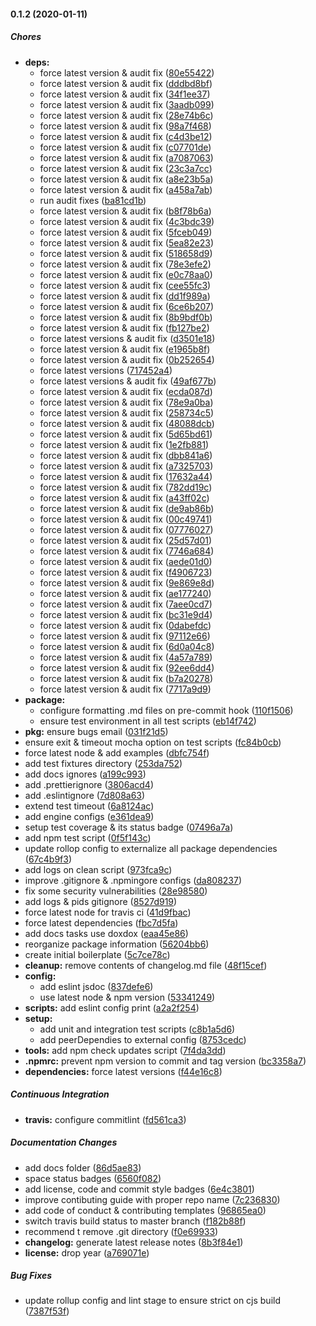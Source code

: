 #### 0.1.2 (2020-01-11)

##### Chores

- **deps:**
  - force latest version & audit fix ([80e55422](https://github.com/lykmapipo/iso-lib-starter/commit/80e554226475c54dcafb0c9a26f876deebc474f8))
  - force latest version & audit fix ([dddbd8bf](https://github.com/lykmapipo/iso-lib-starter/commit/dddbd8bf205a888285fb9e3f0859de9a93e34bdc))
  - force latest version & audit fix ([34f1ee37](https://github.com/lykmapipo/iso-lib-starter/commit/34f1ee37d265ad236158b9143340cc0581624b00))
  - force latest version & audit fix ([3aadb099](https://github.com/lykmapipo/iso-lib-starter/commit/3aadb099c56523759dd72f616e62ee90bdef97ef))
  - force latest version & audit fix ([28e74b6c](https://github.com/lykmapipo/iso-lib-starter/commit/28e74b6cc3cffb515939ebbdf4d4465906b13ba0))
  - force latest version & audit fix ([98a7f468](https://github.com/lykmapipo/iso-lib-starter/commit/98a7f468a870a3cec40fac39b813bd055d259ceb))
  - force latest version & audit fix ([c4d3be12](https://github.com/lykmapipo/iso-lib-starter/commit/c4d3be12ebc26aa69abb50c40809daa8f43723a7))
  - force latest version & audit fix ([c07701de](https://github.com/lykmapipo/iso-lib-starter/commit/c07701de38b1c265db29a9b7c60f4dbddf0d3110))
  - force latest version & audit fix ([a7087063](https://github.com/lykmapipo/iso-lib-starter/commit/a70870639e09af71bf6c04c8c53c8acbc555180e))
  - force latest version & audit fix ([23c3a7cc](https://github.com/lykmapipo/iso-lib-starter/commit/23c3a7ccd0f556a4036e97e122d168abe282b319))
  - force latest version & audit fix ([a8e23b5a](https://github.com/lykmapipo/iso-lib-starter/commit/a8e23b5a4447a87a05cde4df606418bd0cb6b9d5))
  - force latest version & audit fix ([a458a7ab](https://github.com/lykmapipo/iso-lib-starter/commit/a458a7ab9f31a0c6ad5f3e21c0bb9407eb2f6b7e))
  - run audit fixes ([ba81cd1b](https://github.com/lykmapipo/iso-lib-starter/commit/ba81cd1be4f335ee93e51bc7a5a2c9f6a21ee9f6))
  - force latest version & audit fix ([b8f78b6a](https://github.com/lykmapipo/iso-lib-starter/commit/b8f78b6a00f67be5b6dd16de7dc5d479ee1dd474))
  - force latest version & audit fix ([4c3bdc39](https://github.com/lykmapipo/iso-lib-starter/commit/4c3bdc39c068c17250ce83d571790f69a5a2e575))
  - force latest version & audit fix ([5fceb049](https://github.com/lykmapipo/iso-lib-starter/commit/5fceb04964717e03f69cd47af93b18eedefa146f))
  - force latest version & audit fix ([5ea82e23](https://github.com/lykmapipo/iso-lib-starter/commit/5ea82e23734fd632fe5fe3c64ec1eeefb3cda526))
  - force latest version & audit fix ([518658d9](https://github.com/lykmapipo/iso-lib-starter/commit/518658d99e2aecb1d1973c9df3c9c5e01a7d342b))
  - force latest version & audit fix ([78e3efe2](https://github.com/lykmapipo/iso-lib-starter/commit/78e3efe2b5ecd36fba85404b9214ff24b4a60e02))
  - force latest version & audit fix ([e0c78aa0](https://github.com/lykmapipo/iso-lib-starter/commit/e0c78aa01522726ed4f0962dd03f0d6c2b72a332))
  - force latest version & audit fix ([cee55fc3](https://github.com/lykmapipo/iso-lib-starter/commit/cee55fc3a3dcf31cc7016589faf378a687b8717e))
  - force latest version & audit fix ([dd1f989a](https://github.com/lykmapipo/iso-lib-starter/commit/dd1f989ab493b5b458e04b23664d8d8b18501d6f))
  - force latest version & audit fix ([6ce6b207](https://github.com/lykmapipo/iso-lib-starter/commit/6ce6b20795e4104506ab35f4cff124e53741c110))
  - force latest version & audit fix ([8b9bdf0b](https://github.com/lykmapipo/iso-lib-starter/commit/8b9bdf0bc262258c11dc6270733bd62bbbd52a62))
  - force latest version & audit fix ([fb127be2](https://github.com/lykmapipo/iso-lib-starter/commit/fb127be253e9221197608438e254fbc1ac769ecc))
  - force latest versions & audit fix ([d3501e18](https://github.com/lykmapipo/iso-lib-starter/commit/d3501e18f1dcf5af4b7cecbd6878fdacda147999))
  - force latest version & audit fix ([e1965b8f](https://github.com/lykmapipo/iso-lib-starter/commit/e1965b8f7a65faec91daa6f74fbe11d0eec1a9cb))
  - force latest version & audit fix ([0b252654](https://github.com/lykmapipo/iso-lib-starter/commit/0b25265417ff2abb09abefa7b30be2b03625e784))
  - force latest versions ([717452a4](https://github.com/lykmapipo/iso-lib-starter/commit/717452a4e9f17323f519e022e092f8f4a15fcf89))
  - force latest versions & audit fix ([49af677b](https://github.com/lykmapipo/iso-lib-starter/commit/49af677bb0506c99a40b59c11d0d4037534ca10e))
  - force latest version & audit fix ([ecda087d](https://github.com/lykmapipo/iso-lib-starter/commit/ecda087dcf1da3161fb3cbc95d06eb84e40762d7))
  - force latest version & audit fix ([78e9a0ba](https://github.com/lykmapipo/iso-lib-starter/commit/78e9a0bac6d87154ed05ca06178259957af19366))
  - force latest version & audit fix ([258734c5](https://github.com/lykmapipo/iso-lib-starter/commit/258734c518e257b563737a0404f40afae03b9896))
  - force latest version & audit fix ([48088dcb](https://github.com/lykmapipo/iso-lib-starter/commit/48088dcbeba860879f29cbdfc67f3564dc41bcff))
  - force latest version & audit fix ([5d65bd61](https://github.com/lykmapipo/iso-lib-starter/commit/5d65bd61986350c515608ced22af0f3b31ab8cf0))
  - force latest version & audit fix ([1e2fb881](https://github.com/lykmapipo/iso-lib-starter/commit/1e2fb881e0fb3c3ecfb6513def9cd7cdfbc3494f))
  - force latest version & audit fix ([dbb841a6](https://github.com/lykmapipo/iso-lib-starter/commit/dbb841a650a243ddf5e42ced013df33ca58b26f0))
  - force latest version & audit fix ([a7325703](https://github.com/lykmapipo/iso-lib-starter/commit/a73257032edd3b6d97a6164702dddb32da69edee))
  - force latest version & audit fix ([17632a44](https://github.com/lykmapipo/iso-lib-starter/commit/17632a445fc0488047d9e4008107fe51a953d2b0))
  - force latest version & audit fix ([782dd19c](https://github.com/lykmapipo/iso-lib-starter/commit/782dd19c5a268f0a9cbb4a4e5dedc33b386130bd))
  - force latest version & audit fix ([a43ff02c](https://github.com/lykmapipo/iso-lib-starter/commit/a43ff02cca47ca2241cc37251e4f7dc58afc2330))
  - force latest version & audit fix ([de9ab86b](https://github.com/lykmapipo/iso-lib-starter/commit/de9ab86bd8428a26dcfcef06e279587802c355c2))
  - force latest version & audit fix ([00c49741](https://github.com/lykmapipo/iso-lib-starter/commit/00c49741a98dc37405d84a36793efb2fe3da6177))
  - force latest version & audit fix ([07776027](https://github.com/lykmapipo/iso-lib-starter/commit/0777602746526274a1283a3e50539ce280a123f6))
  - force latest version & audit fix ([25d57d01](https://github.com/lykmapipo/iso-lib-starter/commit/25d57d0177dee352c8e01a0573c8297eaa83289f))
  - force latest version & audit fix ([7746a684](https://github.com/lykmapipo/iso-lib-starter/commit/7746a684a786c67876ab2c3890df437dfc7d157d))
  - force latest version & audit fix ([aede01d0](https://github.com/lykmapipo/iso-lib-starter/commit/aede01d0d8941112dda78d495b016d84e029d0e0))
  - force latest version & audit fix ([f4906723](https://github.com/lykmapipo/iso-lib-starter/commit/f4906723361e1b650fd08ece171e67c9d5f95b15))
  - force latest version & audit fix ([9e869e8d](https://github.com/lykmapipo/iso-lib-starter/commit/9e869e8df92116558d648fbeab514a4060cc40c4))
  - force latest version & audit fix ([ae177240](https://github.com/lykmapipo/iso-lib-starter/commit/ae1772400e3589454e5beee971985c8ddd76312f))
  - force latest version & audit fix ([7aee0cd7](https://github.com/lykmapipo/iso-lib-starter/commit/7aee0cd77b839be911ef9b5362c237cacdd0df3b))
  - force latest version & audit fix ([bc31e9d4](https://github.com/lykmapipo/iso-lib-starter/commit/bc31e9d488a055c09c2fe6d9df7e7c63de990117))
  - force latest version & audit fix ([0dabefdc](https://github.com/lykmapipo/iso-lib-starter/commit/0dabefdc312d899924d32f0fcb96a59378312962))
  - force latest version & audit fix ([97112e66](https://github.com/lykmapipo/iso-lib-starter/commit/97112e66a095fb0c18b46f627abd52be23a7448b))
  - force latest version & audit fix ([6d0a04c8](https://github.com/lykmapipo/iso-lib-starter/commit/6d0a04c8d7546cdaef2274d4a4da94bcb07ddeef))
  - force latest version & audit fix ([4a57a789](https://github.com/lykmapipo/iso-lib-starter/commit/4a57a789cee9186a6db8600d6600230f85dd66b9))
  - force latest version & audit fix ([92ee6dd4](https://github.com/lykmapipo/iso-lib-starter/commit/92ee6dd4f8eb3ad6391ddeb188f0652cfb08654a))
  - force latest version & audit fix ([b7a20278](https://github.com/lykmapipo/iso-lib-starter/commit/b7a20278ce355245559232306e71204f584afa78))
  - force latest version & audit fix ([7717a9d9](https://github.com/lykmapipo/iso-lib-starter/commit/7717a9d95d73eb4640e400b4c5fe956afc91bbfa))
- **package:**
  - configure formatting .md files on pre-commit hook ([110f1506](https://github.com/lykmapipo/iso-lib-starter/commit/110f1506bd1b56dac6af97bcecb2fc6b4256c15c))
  - ensure test environment in all test scripts ([eb14f742](https://github.com/lykmapipo/iso-lib-starter/commit/eb14f742e16460db203c188f24081c8d554c287d))
- **pkg:** ensure bugs email ([031f21d5](https://github.com/lykmapipo/iso-lib-starter/commit/031f21d536f381d40ce616913b262a784c000343))
- ensure exit & timeout mocha option on test scripts ([fc84b0cb](https://github.com/lykmapipo/iso-lib-starter/commit/fc84b0cbc4bc384206ce2163fb7f11a346dda0de))
- force latest node & add examples ([dbfc754f](https://github.com/lykmapipo/iso-lib-starter/commit/dbfc754f78967de79e990b0691ed361a6bbfab80))
- add test fixtures directory ([253da752](https://github.com/lykmapipo/iso-lib-starter/commit/253da7524ec10d9be440685d79ac9a778f29b1df))
- add docs ignores ([a199c993](https://github.com/lykmapipo/iso-lib-starter/commit/a199c993333d6d16bc9b368bb19f03d04008128c))
- add .prettierignore ([3806acd4](https://github.com/lykmapipo/iso-lib-starter/commit/3806acd4627e1e30a5150d764a88b921da6f552e))
- add .eslintignore ([7d808a63](https://github.com/lykmapipo/iso-lib-starter/commit/7d808a63da6a62d3f658535defe7c2d4eb0e3dd0))
- extend test timeout ([6a8124ac](https://github.com/lykmapipo/iso-lib-starter/commit/6a8124acd78d56d25517f47b5019caed6b72269f))
- add engine configs ([e361dea9](https://github.com/lykmapipo/iso-lib-starter/commit/e361dea98b7d7542be2133b83bbf8cbc5ddaa741))
- setup test coverage & its status badge ([07496a7a](https://github.com/lykmapipo/iso-lib-starter/commit/07496a7aafdbea7b35ffae6129888d1c0109be37))
- add npm test script ([0f5f143c](https://github.com/lykmapipo/iso-lib-starter/commit/0f5f143c151422e10b473a5d24c5aa2cc07a9d21))
- update rollop config to externalize all package dependencies ([67c4b9f3](https://github.com/lykmapipo/iso-lib-starter/commit/67c4b9f3fbbf7f25830c812efd84daf05e696242))
- add logs on clean script ([973fca9c](https://github.com/lykmapipo/iso-lib-starter/commit/973fca9c45e389406151813fc2b3e3a71798f2d6))
- improve .gitignore & .npmingore configs ([da808237](https://github.com/lykmapipo/iso-lib-starter/commit/da80823729546cc5ccc2fda163a97540878e451d))
- fix some security vulnerabilities ([28e98580](https://github.com/lykmapipo/iso-lib-starter/commit/28e98580ea921577cae704cd4890b02db5cf4c9b))
- add logs & pids gitignore ([8527d919](https://github.com/lykmapipo/iso-lib-starter/commit/8527d919c7666d2fc1ce1f819c56ae3218ec1769))
- force latest node for travis ci ([41d9fbac](https://github.com/lykmapipo/iso-lib-starter/commit/41d9fbac6f867f6fa243e4e5caea7e31cce71ccd))
- force latest dependencies ([fbc7d5fa](https://github.com/lykmapipo/iso-lib-starter/commit/fbc7d5fad6b0c4c73eb73664072d32a25d14d778))
- add docs tasks use doxdox ([eaa45e86](https://github.com/lykmapipo/iso-lib-starter/commit/eaa45e86e66a3384c425a5a606965ab69f462e13))
- reorganize package information ([56204bb6](https://github.com/lykmapipo/iso-lib-starter/commit/56204bb64393e3ede2e9aa133c00a01e35b26de9))
- create initial boilerplate ([5c7ce78c](https://github.com/lykmapipo/iso-lib-starter/commit/5c7ce78c8fc00ebcf4e83de233275f6b6198ced7))
- **cleanup:** remove contents of changelog.md file ([48f15cef](https://github.com/lykmapipo/iso-lib-starter/commit/48f15cef563b495e5a3e9a90ee17a789a826d5fc))
- **config:**
  - add eslint jsdoc ([837defe6](https://github.com/lykmapipo/iso-lib-starter/commit/837defe6baa6a30f27dd05071653d9488c4252c0))
  - use latest node & npm version ([53341249](https://github.com/lykmapipo/iso-lib-starter/commit/5334124967ac70b8e5f8a5f1a4d4151a5b81634e))
- **scripts:** add eslint config print ([a2a2f254](https://github.com/lykmapipo/iso-lib-starter/commit/a2a2f25454e3c6f12d4a577c8d284de3dae32552))
- **setup:**
  - add unit and integration test scripts ([c8b1a5d6](https://github.com/lykmapipo/iso-lib-starter/commit/c8b1a5d646c84d52da73eb4c653af862840903db))
  - add peerDependies to external config ([8753cedc](https://github.com/lykmapipo/iso-lib-starter/commit/8753cedc0b9084417d6373ebc5c9806581618e7f))
- **tools:** add npm check updates script ([7f4da3dd](https://github.com/lykmapipo/iso-lib-starter/commit/7f4da3dd278cb3666b82fd5a884cdf740cf0849d))
- **.npmrc:** prevent npm version to commit and tag version ([bc3358a7](https://github.com/lykmapipo/iso-lib-starter/commit/bc3358a7ec48c83a9ed88de78107b827be95cb35))
- **dependencies:** force latest versions ([f44e16c8](https://github.com/lykmapipo/iso-lib-starter/commit/f44e16c85d5bd692e77b6154e684bb29312a2028))

##### Continuous Integration

- **travis:** configure commitlint ([fd561ca3](https://github.com/lykmapipo/iso-lib-starter/commit/fd561ca3642152b7ff91512b4ff508eb7a6f8363))

##### Documentation Changes

- add docs folder ([86d5ae83](https://github.com/lykmapipo/iso-lib-starter/commit/86d5ae83bdf401feec03577e098642762b9159cf))
- space status badges ([6560f082](https://github.com/lykmapipo/iso-lib-starter/commit/6560f082ba3a83bcfa4c81ae5b08e4860923a98b))
- add license, code and commit style badges ([6e4c3801](https://github.com/lykmapipo/iso-lib-starter/commit/6e4c3801c209aab0b0973a38fc1acaff9d906fde))
- improve contibuting guide with proper repo name ([7c236830](https://github.com/lykmapipo/iso-lib-starter/commit/7c236830d4856202492e86e03f6de30231265b49))
- add code of conduct & contributing templates ([96865ea0](https://github.com/lykmapipo/iso-lib-starter/commit/96865ea07f30c0d43398debe499ad5d0e2f87cd8))
- switch travis build status to master branch ([f182b88f](https://github.com/lykmapipo/iso-lib-starter/commit/f182b88f51b7522f1dfe39fa23627a760380965b))
- recommend t remove .git directory ([f0e69933](https://github.com/lykmapipo/iso-lib-starter/commit/f0e6993329d272068bfb9c06d6c90825f5868a14))
- **changelog:** generate latest release notes ([8b3f84e1](https://github.com/lykmapipo/iso-lib-starter/commit/8b3f84e1c2eb2b3cbf2e1169413d4c44d08595e6))
- **license:** drop year ([a769071e](https://github.com/lykmapipo/iso-lib-starter/commit/a769071e8445ff7784bcf48e5d867d733b67e303))

##### Bug Fixes

- update rollup config and lint stage to ensure strict on cjs build ([7387f53f](https://github.com/lykmapipo/iso-lib-starter/commit/7387f53fc2fe5d1e5ba9d35e3509d1951cb581c0))
